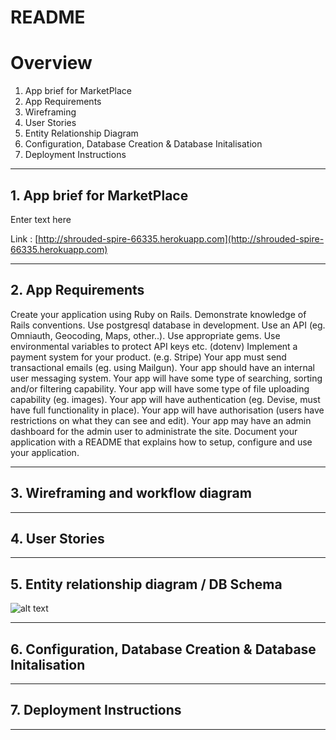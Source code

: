 # README

# Overview
1. App brief for MarketPlace
2. App Requirements
3. Wireframing
4. User Stories
5. Entity Relationship Diagram
6. Configuration, Database Creation & Database Initalisation
7. Deployment Instructions

---
## 1. App brief for MarketPlace

Enter text here

Link : [http://shrouded-spire-66335.herokuapp.com](http://shrouded-spire-66335.herokuapp.com)

---
## 2. App Requirements

Create your application using Ruby on Rails.
Demonstrate knowledge of Rails conventions.
Use postgresql database in development.
Use an API (eg. Omniauth, Geocoding, Maps, other..).
Use appropriate gems.
Use environmental variables to protect API keys etc. (dotenv)
Implement a payment system for your product. (e.g. Stripe)
Your app must send transactional emails (eg. using Mailgun).
Your app should have an internal user messaging system.
Your app will have some type of searching, sorting and/or filtering capability.
Your app will have some type of file uploading capability (eg. images).
Your app will have authentication (eg. Devise, must have full functionality in place).
Your app will have authorisation (users have restrictions on what they can see and edit).
Your app may have an admin dashboard for the admin user to administrate the site.
Document your application with a README that explains how to setup, configure and use your application. 


---
## 3. Wireframing and workflow diagram

---
## 4. User Stories

---
## 5. Entity relationship diagram / DB Schema


![alt text](https://trello-attachments.s3.amazonaws.com/582267b2b78b42ccc28f4ca0/582317f7713e5354c16e17cc/be793184fbedca9b60e485653cb8b2e5/ReSUS_Schema-Final_PostReview.png)

---
## 6. Configuration, Database Creation & Database Initalisation

---
## 7. Deployment Instructions

---

